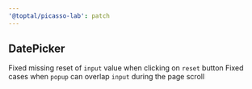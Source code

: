 ```yaml
---
'@toptal/picasso-lab': patch
---
```


## DatePicker

Fixed missing reset of `input` value when clicking on `reset` button
Fixed cases when `popup` can overlap `input` during the page scroll
